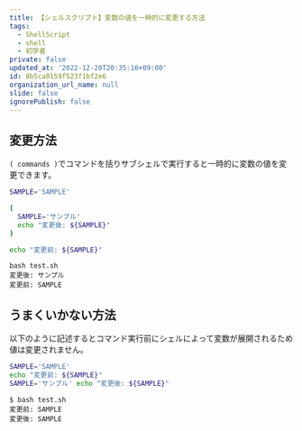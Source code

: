 ```yaml
---
title: 【シェルスクリプト】変数の値を一時的に変更する方法
tags:
  - ShellScript
  - shell
  - 初学者
private: false
updated_at: '2022-12-20T20:35:16+09:00'
id: 8b5ca0159f523f1bf2e6
organization_url_name: null
slide: false
ignorePublish: false
---
```

## 変更方法

`( commands )`でコマンドを括りサブシェルで実行すると一時的に変数の値を変更できます。  

```bash
SAMPLE='SAMPLE'

(
  SAMPLE='サンプル'
  echo "変更後: ${SAMPLE}"
)

echo "変更前: ${SAMPLE}"

```

```terminal
bash test.sh
変更後: サンプル
変更前: SAMPLE
```

## うまくいかない方法

以下のように記述するとコマンド実行前にシェルによって変数が展開されるため値は変更されません。  

```bash
SAMPLE='SAMPLE'
echo "変更前: ${SAMPLE}" 
SAMPLE='サンプル' echo "変更後: ${SAMPLE}"

```

```terminal
$ bash test.sh
変更前: SAMPLE
変更後: SAMPLE
```

